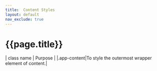 ```yaml
---
title:  Content Styles
layout: default
nav_exclude: true
---
```

# {{page.title}}

| class name  | Purpose |
|.app-content|To style the outermost wrapper element of content.|
